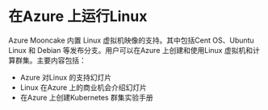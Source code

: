# 在Azure 上运行Linux 

 Azure Mooncake 内置 Linux 虚拟机映像的支持。其中包括Cent OS、Ubuntu Linux 和 Debian 等发布分支。用户可以在Azure 上创建和使用Linux 虚拟机和计算群集。主要内容包括：

 + Azure 对Linux 的支持幻灯片
 + Linux 在Azure 上的商业机会介绍幻灯片
 + 在Azure 上创建Kubernetes 群集实验手册
